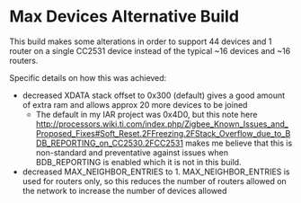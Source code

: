 # Max Devices Alternative Build

This build makes some alterations in order to support 44 devices and 1 router on a single CC2531 device instead of the typical ~16 devices and ~16 routers.

Specific details on how this was achieved:

* decreased XDATA stack offset to 0x300 (default) gives a good amount of extra ram and allows approx 20 more devices to be joined
  * The default in my IAR project was 0x4D0, but this note here http://processors.wiki.ti.com/index.php/Zigbee_Known_Issues_and_Proposed_Fixes#Soft_Reset.2FFreezing.2FStack_Overflow_due_to_BDB_REPORTING_on_CC2530.2FCC2531 makes me believe that this is non-standard and preventative against issues when BDB_REPORTING is enabled which it is not in this build.
* decreased MAX_NEIGHBOR_ENTRIES to 1. MAX_NEIGHBOR_ENTRIES is used for routers only, so this reduces the number of routers allowed on the network to increase the number of devices allowed
